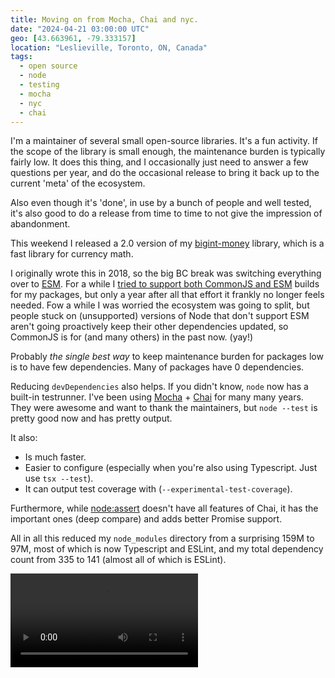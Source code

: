 ```yaml
---
title: Moving on from Mocha, Chai and nyc.
date: "2024-04-21 03:00:00 UTC"
geo: [43.663961, -79.333157]
location: "Leslieville, Toronto, ON, Canada"
tags:
  - open source
  - node
  - testing
  - mocha
  - nyc
  - chai
---
```


I'm a maintainer of several small open-source libraries. It's a fun activity.
If the scope of the library is small enough, the maintenance burden is
typically fairly low. It does this thing, and I occasionally just need to
answer a few questions per year, and do the occasional release to bring it
back up to the current 'meta' of the ecosystem.

Also even though it's 'done', in use by a bunch of people and well tested,
it's also good to do a release from time to time to not give the impression
of abandonment.

This weekend I released a 2.0 version of my [bigint-money][1] library, which
is a fast library for currency math.

I originally wrote this in 2018, so the big BC break was switching everything
over to [ESM][3]. For a while I [tried to support both CommonJS and ESM][2]
builds for my packages, but only a year after all that effort it frankly no
longer feels needed. Fow a while I was worried the ecosystem was going to
split, but people stuck on (unsupported) versions of Node that don't
support ESM aren't going proactively keep their other dependencies updated,
so CommonJS is for (and many others) in the past now. (yay!)

Probably _the single best way_ to keep maintenance burden for packages low is
to have few dependencies. Many of packages have 0 dependencies.

Reducing `devDependencies` also helps. If you didn't know, `node` now has a
built-in testrunner. I've been using [Mocha][4] + [Chai][5] for many many
years. They were awesome and want to thank the maintainers, but `node --test`
is pretty good now and has pretty output.

It also:

* Is much faster.
* Easier to configure (especially when you're also using Typescript. Just use `tsx --test`).
* It can output test coverage with (`--experimental-test-coverage`).

Furthermore, while [node:assert][6] doesn't have all features of Chai, it has
the important ones (deep compare) and adds better Promise support.

All in all this reduced my `node_modules` directory from a surprising 159M
to 97M, most of which is now Typescript and ESLint, and my total dependency
count from 335 to 141 (almost all of which is ESLint).

<video src="/assets/video/node-test.webm" class="fill-width"></video>

[1]: https://github.com/evert/bigint-money
[2]: https://evertpot.com/universal-commonjs-esm-typescript-packages/
[3]: https://developer.mozilla.org/en-US/docs/Web/JavaScript/Guide/Modules "JavaScript modules"
[4]: https://mochajs.org/
[5]: https://www.chaijs.com/
[6]: https://nodejs.org/api/assert.html
